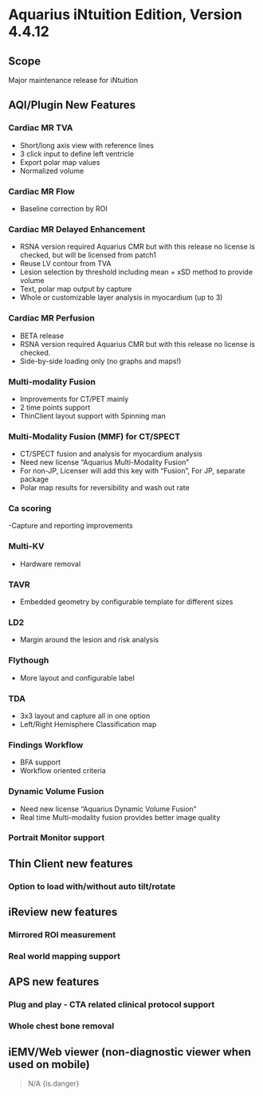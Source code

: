 <!-- TITLE: AQI Release Overview -->
<!-- SUBTITLE: This page summarizes design and development plan of Aquarius iNtutition Edition, for each version to give an overview of the releases. -->

# Aquarius iNtuition Edition, Version 4.4.12
## Scope
Major maintenance release for iNtuition

## AQI/Plugin New Features
### Cardiac MR TVA
- Short/long axis view with reference lines
- 3 click input to define left ventricle
- Export polar map values
- Normalized volume

### Cardiac MR Flow
- Baseline correction by ROI

### Cardiac MR Delayed Enhancement
- RSNA version required Aquarius CMR but with this release no license is checked, but will be licensed from patch1 
- Reuse LV contour from TVA
- Lesion selection by threshold including mean + xSD method to provide volume
- Text, polar map output by capture
- Whole or customizable layer analysis in myocardium (up to 3)

### Cardiac MR Perfusion
- BETA release
- RSNA version required Aquarius CMR but with this release no license is checked.  
- Side-by-side loading only (no graphs and maps!)

### Multi-modality Fusion 
- Improvements for CT/PET mainly
- 2 time points support
- ThinClient layout support with Spinning man

### Multi-Modality Fusion (MMF) for CT/SPECT
- CT/SPECT fusion and analysis for myocardium analysis
- Need new license “Aquarius Multi-Modality Fusion”
- For non-JP, Licenser will add this key with “Fusion”, For JP, separate package
- Polar map results for reversibility and wash out rate

### Ca scoring
-Capture and reporting improvements

### Multi-KV
- Hardware removal

### TAVR
- Embedded geometry by configurable template for different sizes

### LD2
- Margin around the lesion and risk analysis 

### Flythough 
- More layout and configurable label

### TDA 
- 3x3 layout and capture all in one option
- Left/Right Hemisphere Classification map 

### Findings Workflow
- BFA support
- Workflow oriented criteria 

### Dynamic Volume Fusion
- Need new license “Aquarius Dynamic Volume Fusion”
- Real time Multi-modality fusion provides better image quality

### Portrait Monitor support

## Thin Client new features 
### Option to load with/without auto tilt/rotate

## iReview new features
### Mirrored ROI measurement
### Real world mapping support

## APS new features
### Plug and play - CTA related clinical protocol support
### Whole chest bone removal

## iEMV/Web viewer (non-diagnostic viewer when used on mobile)
> N/A
{is.danger}

